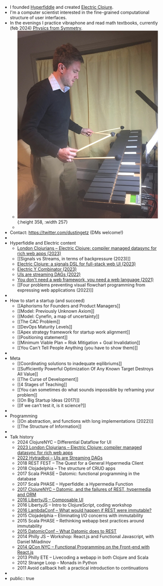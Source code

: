 - I founded [Hyperfiddle](https://www.hyperfiddle.net/) and created [Electric Clojure](https://github.com/hyperfiddle/electric).
- I'm a computer scientist interested in the fine-grained computational structure of user interfaces.
- In the evenings I practice vibraphone and read math textbooks, currently (feb 2024) [Physics from Symmetry](https://www.amazon.com/Physics-Symmetry-Undergraduate-Lecture-Notes-dp-3319666304/dp/3319666304/).
	- ![2016-vibraphone.jpg](../assets/2016-vibraphone_1677511165637_0.jpg){:height 358, :width 257}
	-
- Contact: https://twitter.com/dustingetz (DMs welcome!)
-
- Hyperfiddle and Electric content
	- [London Clojurians – Electric Clojure: compiler managed datasync for rich web apps (2023)](https://www.youtube.com/watch?v=v-GE_P1JSOQ)
	- [[Signals vs Streams, in terms of backpressure (2023)]]
	- [Electric Clojure: a signals DSL for full-stack web UI (2023)](https://news.ycombinator.com/item?id=34771771)
	- [Electric Y Combinator (2023)](https://dustingetz.electricfiddle.net/electric-fiddle.essay!Essay/electric-y-combinator)
	- [UIs are streaming DAGs (2022)](https://hyperfiddle.notion.site/UIs-are-streaming-DAGs-e181461681a8452bb9c7a9f10f507991)
	- [You don't need a web framework, you need a web language (2021)](https://hyperfiddle.notion.site/Reactive-Clojure-You-don-t-need-a-web-framework-you-need-a-web-language-44b5bfa526be4af282863f34fa1cfffc)
	- [[Four problems preventing visual flowchart programming from expressing web applications (2022)]]
-
- How to start a startup (and succeed)
	- [[Aphorisms for Founders and Product Managers]]
	- [[Model: Previously Unknown Axiom]]
	- [[Model: Cynefin, a map of uncertainty]]
	- [[The CAC Problem]]
	- [[DevOps Maturity Levels]]
	- [[Apex strategy framework for startup work alignment]]
	- [[Positioning statement]]
	- [[Minimum Viable Plan = Risk Mitigation + Goal Invalidation]]
	- [[You Can't Tell People Anything (you have to show them)]]
-
- Meta
	- [[Coordinating solutions to inadequate eqilibriums]]
	- [[Sufficiently Powerful Optimization Of Any Known Target Destroys All Value]]
	- [[The Curse of Development]]
	- [[4 Stages of Teaching]]
	- [[You can sometimes do what sounds impossible by reframing your problem]]
	- [[On Big Startup Ideas (2017)]]
	- [[If we can’t test it, is it science?]]
-
- Programming
	- [[On abstraction, and functions with long implementations (2022)]]
	- [[The Structure of Information]]
-
- Talk history
	- 2024 ClojureNYC – Differential Dataflow for UI
	- [2023 London Clojurians – Electric Clojure: compiler managed datasync for rich web apps](https://www.youtube.com/watch?v=v-GE_P1JSOQ)
	- [2022 Hytradboi – UIs are Streaming DAGs](https://hyperfiddle.notion.site/UIs-are-streaming-DAGs-e181461681a8452bb9c7a9f10f507991)
	- 2018 REST FEST – The Quest for a General Hypermedia Client
	- 2018 Clojadelphia – The structure of CRUD apps
	- 2017 Scala PHASE – Datomic: functional programming in the database
	- 2017 Scala PHASE – Hyperfiddle: a Hypermedia Function
	- [2017 ClojureNYC – Datomic, and the failures of REST, hypermedia and ORM](https://s3.amazonaws.com/www.dustingetz.com/Getz+2017+Datomic%2C+ORM%2C+Hypermedia+-+ClojureNYC.pdf)
	- [2016 LibertyJS – Composable UI](https://www.youtube.com/watch?v=6888V9YsObM)
	- 2016 LibertyJS – Intro to ClojureScript, coding workshop
	- [2016 LambdaConf – What would happen if REST were immutable?](https://docs.google.com/document/d/1hb9qB_d9jlDUpgTSBcFELGhKuWVecVzgGCcOeR9UueE/edit#heading=h.up2n5n7x3shf)
	- 2015 Clojadelphia – Eliminating I/O concerns with immutability
	- 2015 Scala PHASE – Rethinking webapp best practices around immutability
	- [2015 DatomicConf – What Datomic does to REST](http://web.archive.org/web/20200810210507/http://www.dustingetz.com/:what-datomic-does-to-rest/)
	- 2014 Philly JS – Workshop: React.js and Functional Javascript, with Daniel Miladinov
	- [2014 QCon NYC – Functional Programming on the Front-end with React.js](https://www.infoq.com/presentations/fp-facebook-react)
	- 2013 Philly ETE – Livecoding a webapp in both Clojure and Scala
	- 2012 Strange Loop – Monads in Python
	- 2011 Avoid callback hell: a practical introduction to continuations
-
- public:: true